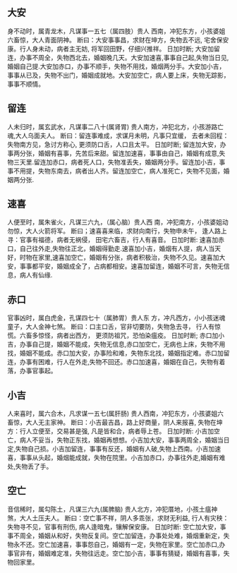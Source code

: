 ## 大安
身不动时，属青龙木，凡谋事一五七（属四肢）贵人
西南，冲犯东方，小孩婆姐六畜惊，大人青面阴神。
断曰：大安事事昌，求财在坤方，失物去不远,
宅舍保安康。行人身未动，病者主无妨,
将军回田野，仔细兴推祥。
日加时断;
大安加留连，办事不周全，失物西北去，婚姻晚几天。大安加速喜,事事自己起,失物当日见,婚姻自己提.大安加赤口，办事不顺手，失物不用找，婚烟两分手。大安加小吉，事事从已及，失物不出门，婚姻成就地。大安加空亡，病人要上床，失物无踪影，事事不顺情。
## 留连
人未归时，属玄武水，凡谋事二八十(属肾胃)
贵人南方，冲犯北方，小孩游路亡魂,大人乌面夫人。
断曰：留连事难成，求谋月未明，凡事只宜缓，
去者未回程：失物南方见，急讨方称心,
更须防口舌，人口且太平。
日加时断;
留连加大安，办事两分张，婚姻有喜事，先苦后来甜。留连加速喜，事事由自己，婚姻有成意,失物三天里.留连加赤口，病者死人口，失物准丢失，婚姻两分手。留连加小吉，事事不用提，失物东南去，病者出人齐。留连加空亡，病人准死亡，失物不见面，婚姻两分张.
## 速喜
人便至时，属朱雀火，凡谋三六九，（属心脑）贵人西
南，冲犯南方，小孩婆姐动勿惊，大人火箭将军。
断曰；速喜喜来临，求财向南行，失物申未午，
逢人路上寻：官事有福德，病者无祸侵，
田宅六畜吉，行人有喜音。
日加时断:
速喜加赤口，自己往外走,失物往正北，婚姻得勤走.速喜加小吉，婚烟有人提，病人当天好，时物在家里,速喜加空亡，婚姻有分张，病者积极治，失物不久见。速喜加大安，事事都平安，婚姻成全了，占病都相安。速喜加留连，婚姻不可言，失物无信息，病人有仙缘.
## 赤口
官事凶时，属白虎金，孔谋四七十（属肺胃）贵人东
方，冲凡西方，小小孩迷魂童子，大人金神七煞。
断曰：口主口舌，官非切要防，失物急去寻，
行人有惊慌。六畜多惊怪，病者出西方，
更须防祖咒，恐怕染瘟疫。
日加时断;
赤口加小吉，办事自己提，婚姻不能成，失物无信息,赤口加空亡，无病也上床，失物不用找，婚姻不能成。赤口加大安，办事险和难，失物东北找，婚姻指定难。赤口加留连，办事有困难，行人在外走,失物不回还。赤口加速喜，婚姻在自己，失物有着落，办事官事起。
## 小吉
人来喜时，属六合木，凡求谋一五七(属肝肠)
贵人西南，冲犯东方，小孩婆姐六畜惊，大人无主家神。
断曰：小吉最吉昌，路上好商量，阴人来报喜,
失物在坤方：行人立便至，交易甚是强,
凡是皆和合，病者辱上苍。
日加时断:
小吉加空亡，病人不妥当，失物正东找，婚姻再想想。小吉加大安，事事两周全，婚姻当日定,失物自己损。小吉加留连，事事有反还，婚姻有人破,失物上西南。小吉加速喜，事事从头起，婚烟能成就，失物在院里。小吉加赤口，办事往外走,婚姻有难处,失物丢了手。
## 空亡
音信稀时，属勾陈土，凡谋三六九(属脾脑)
贵人北方，冲犯厝地，小孩土瘟神煞，大人土压夫人。
断曰：空亡事不祥，阴人多乖张，求财无利益,
行人有灾秧：失物寻不见，官事有刑伤,
病人逢暗鬼，镶解保安康。
日加时断:
空亡加大安，事事不周全，婚姻从和好，失物反复间。空亡加留连，办事处处难，婚烟重新定，失物永不还。空亡加速喜，事事怨自己，婚姻有一定，失物在家里。空亡加赤口,办事官非有，婚姻难定准，失物往远走。空亡加小吉，事事有猜疑，婚姻有喜事，失物回家里。

